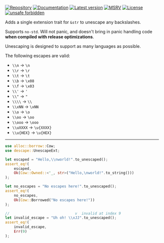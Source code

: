 [![Repository](https://img.shields.io/badge/repository-GitHub-brightgreen.svg)](https://github.com/balt-dev/descape)
[![Documentation](https://docs.rs/descape/badge.svg)](https://docs.rs/descape)
[![Latest version](https://img.shields.io/crates/v/descape.svg)](https://crates.io/crates/descape)
[![MSRV](https://img.shields.io/badge/MSRV-1.53.0-gold)](https://gist.github.com/alexheretic/d1e98d8433b602e57f5d0a9637927e0c)
[![License](https://img.shields.io/crates/l/descape.svg)](https://github.com/balt-dev/descape/blob/master/LICENSE-MIT)
[![unsafe forbidden](https://img.shields.io/badge/unsafe-forbidden-success.svg)](https://github.com/rust-secure-code/safety-dance/)

Adds a single extension trait for `&str` to unescape any backslashes.

Supports `no-std`. 
Will not panic, and doesn't bring in panic handling code
__when compiled with release optimizations__.

Unescaping is designed to support as many languages as possible.

The following escapes are valid:
- `\\n` -> `\n`
- `\\r` -> `\r`
- `\\t` -> `\t`
- `\\b` -> `\x08`
- `\\f` -> `\x03`
- `\\'` -> `'`
- `\\"` -> `"`
- `\\\\` -> `\\`
- `\\xNN` -> `\xNN`
- `\\o` -> `\o`
- `\\oo` -> `\oo`
- `\\ooo` -> `\ooo`
- `\\uXXXX` -> `\u{XXXX}`
- `\\u{HEX}` -> `\u{HEX}`

---

```rust
use alloc::borrow::Cow;
use descape::UnescapeExt;

let escaped = "Hello,\\nworld!".to_unescaped();
assert_eq!(
    escaped,
    Ok(Cow::Owned::<'_, str>("Hello,\nworld!".to_string()))
);

let no_escapes = "No escapes here!".to_unescaped();
assert_eq!(
    no_escapes,
    Ok(Cow::Borrowed("No escapes here!"))
);

//                              v  invalid at index 9
let invalid_escape = "Uh oh! \\xJJ".to_unescaped();
assert_eq!(
    invalid_escape,
    Err(9)
);
```